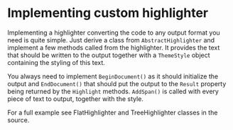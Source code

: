# Implementing custom highlighter

Implementing a highlighter converting the code to any output format you need is quite simple. Just derive a class from  `AbstractHighlighter` and implement a few methods called from the highlighter. It provides the text that should be written to the output together with a `ThemeStyle` object containing the styling of this text.

You always need to implement `BeginDocument()` as it should initialize the output and `EndDocument()` that should put the output to the `Result` property being returned by the `Highlight` methods. `AddSpan()` is called with every piece of text to output, together with the style.


For a full example see FlatHighlighter and TreeHighlighter classes in the source.